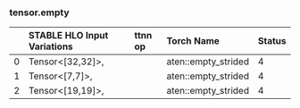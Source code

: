 
### tensor.empty


||STABLE HLO Input Variations|ttnn op|Torch Name|Status|
| :--- | :--- | :--- | :--- | :--- |
|0|Tensor<[32,32]>,||aten::empty_strided|4|
|1|Tensor<[7,7]>,||aten::empty_strided|4|
|2|Tensor<[19,19]>,||aten::empty_strided|4|
